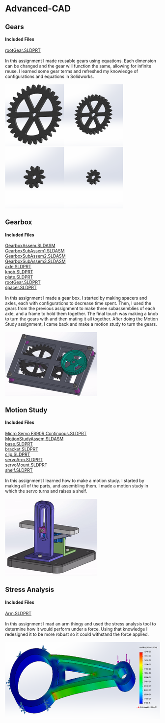 # Advanced-CAD

## Gears
#### Included Files
<a href="Gears/rootGear.SLDPRT">rootGear.SLDPRT</a><br/>
<br/>
In this assignment I made reusable gears using equations. Each dimension can be changed and the gear will function the same, allowing for infinite reuse. I learned some gear terms and refreshed my knowledge of configurations and equations in Solidworks.
<br/><br/>
<IMG SRC="Media/Gear30T1.5Mod.PNG"  width="192" height="200"><IMG SRC="Media/Gear30T1.0Mod.PNG"  width="192" height="200">
<IMG SRC="Media/Gear10T1.5Mod.PNG"  width="192" height="200"><IMG SRC="Media/Gear10T1.0Mod.PNG"  width="192" height="200">

## Gearbox
#### Included Files
<a href="Gears/GearboxAssem.SLDASM">GearboxAssem.SLDASM</a><br/>
<a href="Gears/GearboxSubAssem1.SLDASM">GearboxSubAssem1.SLDASM</a><br/>
<a href="Gears/GearboxSubAssem2.SLDASM">GearboxSubAssem2.SLDASM</a><br/>
<a href="Gears/GearboxSubAssem3.SLDASM">GearboxSubAssem3.SLDASM</a><br/>
<a href="Gears/axle.SLDPRT">axle.SLDPRT</a><br/>
<a href="Gears/knob.SLDPRT">knob.SLDPRT</a><br/>
<a href="Gears/plate.SLDPRT">plate.SLDPRT</a><br/>
<a href="Gears/rootGear.SLDPRT">rootGear.SLDPRT</a><br/>
<a href="Gears/spacer.SLDPRT">spacer.SLDPRT</a><br/>
<br/>
In this assignment I made a gear box. I started by making spacers and axles, each with configurations to decrease time spent. Then, I used the gears from the previous assignment to make three subassemblies of each axle, and a frame to hold them together. The final touch was making a knob to turn the gears with and then mating it all together. After doing the Motion Study assignment, I came back and make a motion study to turn the gears. <br/>
<br/>
<IMG SRC="Media/GearboxGif.gif"  width="300" height="208"><br/>

## Motion Study
#### Included Files
<a href="MotionStudy/Micro Servo FS90R Continuous.SLDPRT">Micro Servo FS90R Continuous.SLDPRT</a><br/>
<a href="MotionStudy/MotionStudyAssem.SLDASM">MotionStudyAssem.SLDASM</a><br/>
<a href="MotionStudy/base.SLDPRT">base.SLDPRT</a><br/>
<a href="MotionStudy/bracket.SLDPRT">bracket.SLDPRT</a><br/>
<a href="MotionStudy/clip.SLDPRT">clip.SLDPRT</a><br/>
<a href="MotionStudy/servoArm.SLDPRT">servoArm.SLDPRT</a><br/>
<a href="MotionStudy/servoMount.SLDPRT">servoMount.SLDPRT</a><br/>
<a href="MotionStudy/shelf.SLDPRT">shelf.SLDPRT</a><br/>
<br/>
In this assignment I learned how to make a motion study. I started by making all of the parts, and assembling them. I made a motion study in which the servo turns and raises a shelf.
<br/><br/>
<IMG SRC="Media/MotionStudiesGif.gif"  width="300" height="250">
  
## Stress Analysis
#### Included Files
<a href="StressAnalysis/Arm.SLDPRT">Arm.SLDPRT</a><br/>
<br/>
In this assignment I mad an arm thingy and used the stress analysis tool to determine how it would perform under a force. Using that knowledge I redesigned it to be more robust so it could withstand the force applied.
<br/><br/>
<IMG SRC="Media/StressAnalysisPic.PNG"  width="643" height="250">
